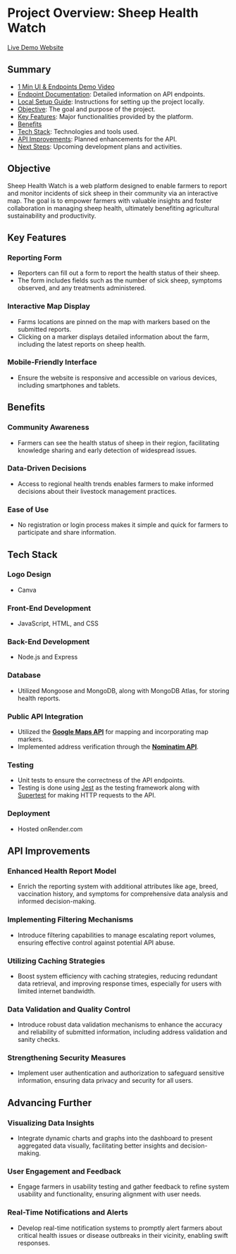 # Project Overview: Sheep Health Watch
[Live Demo Website](https://sheep-health-watch.onrender.com/)

## Summary

- [1 Min UI & Endpoints Demo Video](https://youtu.be/rmdL0Khwxjc)
- [Endpoint Documentation](EndpointDocumentation.md): Detailed information on API endpoints.
- [Local Setup Guide](LocalSetupGuide.md): Instructions for setting up the project locally.
- [Objective](#objective): The goal and purpose of the project.
- [Key Features](#key-features): Major functionalities provided by the platform.
- [Benefits](#benefits)
- [Tech Stack](#tech-stack): Technologies and tools used.
- [API Improvements](#api-improvements): Planned enhancements for the API.
- [Next Steps](#next-steps): Upcoming development plans and activities.

## Objective

Sheep Health Watch is a web platform designed to enable farmers to report and monitor incidents of sick sheep in their community via an interactive map. The goal is to empower farmers with valuable insights and foster collaboration in managing sheep health, ultimately benefiting agricultural sustainability and productivity.

## Key Features

### Reporting Form
- Reporters can fill out a form to report the health status of their sheep.
- The form includes fields such as the number of sick sheep, symptoms observed, and any treatments administered.

### Interactive Map Display
- Farms locations are pinned on the map with markers based on the submitted reports.
- Clicking on a marker displays detailed information about the farm, including the latest reports on sheep health.

### Mobile-Friendly Interface
- Ensure the website is responsive and accessible on various devices, including smartphones and tablets.

## Benefits

### Community Awareness
- Farmers can see the health status of sheep in their region, facilitating knowledge sharing and early detection of widespread issues.

### Data-Driven Decisions
- Access to regional health trends enables farmers to make informed decisions about their livestock management practices.

### Ease of Use
- No registration or login process makes it simple and quick for farmers to participate and share information.

## Tech Stack

### Logo Design
- Canva

### Front-End Development
- JavaScript, HTML, and CSS

### Back-End Development
- Node.js and Express

### Database
- Utilized Mongoose and MongoDB, along with MongoDB Atlas, for storing health reports.

### Public API Integration
- Utilized the **[Google Maps API](https://developers.google.com/maps/documentation)** for mapping and incorporating map markers.
- Implemented address verification through the **[Nominatim API](https://nominatim.org/release-docs/latest/api/Search/)**.

### Testing
- Unit tests to ensure the correctness of the API endpoints.
- Testing is done using [Jest](https://jestjs.io/) as the testing framework along with [Supertest](https://github.com/visionmedia/supertest) for making HTTP requests to the API.

### Deployment
- Hosted onRender.com

## API Improvements

### Enhanced Health Report Model
- Enrich the reporting system with additional attributes like age, breed, vaccination history, and symptoms for comprehensive data analysis and informed decision-making.

### Implementing Filtering Mechanisms
- Introduce filtering capabilities to manage escalating report volumes, ensuring effective control against potential API abuse.

### Utilizing Caching Strategies
- Boost system efficiency with caching strategies, reducing redundant data retrieval, and improving response times, especially for users with limited internet bandwidth.

### Data Validation and Quality Control
- Introduce robust data validation mechanisms to enhance the accuracy and reliability of submitted information, including address validation and sanity checks.

### Strengthening Security Measures
- Implement user authentication and authorization to safeguard sensitive information, ensuring data privacy and security for all users.

## Advancing Further

### Visualizing Data Insights
- Integrate dynamic charts and graphs into the dashboard to present aggregated data visually, facilitating better insights and decision-making.

### User Engagement and Feedback
- Engage farmers in usability testing and gather feedback to refine system usability and functionality, ensuring alignment with user needs.

### Real-Time Notifications and Alerts
- Develop real-time notification systems to promptly alert farmers about critical health issues or disease outbreaks in their vicinity, enabling swift responses.





